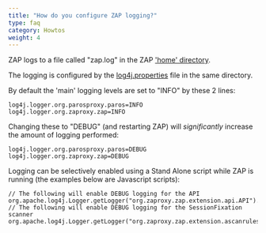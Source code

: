 ```yaml
---
title: "How do you configure ZAP logging?"
type: faq
category: Howtos
weight: 4
---
```


ZAP logs to a file called "zap.log" in the ZAP ['home'
directory](/faq/what-is-the-default-directory-that-zap-uses/).

The logging is configured by the
[log4j.properties](https://github.com/zaproxy/zaproxy/blob/develop/src/xml/log4j.properties)
file in the same directory.

By default the 'main' logging levels are set to "INFO" by these 2 lines:

    
    
    log4j.logger.org.parosproxy.paros=INFO
    log4j.logger.org.zaproxy.zap=INFO
    

Changing these to "DEBUG" (and restarting ZAP) will _significantly_ increase
the amount of logging performed:

    
    
    log4j.logger.org.parosproxy.paros=DEBUG
    log4j.logger.org.zaproxy.zap=DEBUG
    

Logging can be selectively enabled using a Stand Alone script while ZAP is
running (the examples below are Javascript scripts):

    
    
    // The following will enable DEBUG logging for the API
    org.apache.log4j.Logger.getLogger("org.zaproxy.zap.extension.api.API").setLevel(org.apache.log4j.Level.DEBUG);
    // The following will enable DEBUG logging for the SessionFixation scanner
    org.apache.log4j.Logger.getLogger("org.zaproxy.zap.extension.ascanrulesBeta.SessionFixation").setLevel(org.apache.log4j.Level.DEBUG);
